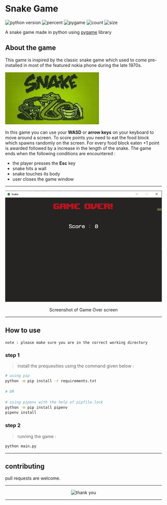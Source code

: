 # Snake Game

![python version](https://img.shields.io/github/pipenv/locked/python-version/omnathmandal/snake-game?color=%23&style=plastic)
![percent](https://img.shields.io/github/languages/top/omnathmandal/snake-game?style=plastic)
![pygame](https://img.shields.io/github/pipenv/locked/dependency-version/omnathmandal/snake-game/pygame?style=plastic)
![count](https://img.shields.io/github/directory-file-count/omnathmandal/snake-game?style=plastic)
![size](https://img.shields.io/github/languages/code-size/omnathmandal/snake-game?style=plastic)


A snake game made in python using [pygame](https://www.pygame.org/news) library

## About the game

This game is inspired by the classic snake game which used to come pre-installed in most of the featured nokia phone during the late 1970s.

<img src="./assets/snake.jpeg" alt="snake game original logo">

In this game you can use your **WASD** or **arrow keys** on your keyboard to move around a screen. To score points you need to eat the food block which spawns randomly on the screen. For every food block eaten +1 point is awarded followed by a increase in the length of the snake. The game ends when the following conditions are encountered : 
- the player presses the **Esc** key 
- snake hits a wall 
- snake touches its body 
- user closes the game window

---

<div align = "center">
<img src="./assets/screenshot.png" alt="screenshot">


Screenshot of Game Over screen
</div>

___

## How to use

`note : please make sure you are in the correct working directory`

### step 1

>install the prequesities
using the command given below :

```bash
# using pip
python -m pip install -r requirements.txt

# OR

# using pipenv with the help of pipfile.lock
python -m pip install pipenv
pipenv install
```

### step 2

>running the game :

```bash
python main.py
```

___

## contributing

pull requests are welcome.

---
<div class="myDiv" align ="center">

<img src="https://media.giphy.com/media/uUlz4hzm20jFUMxnBi/giphy.gif" alt ="thank you">

</div>

---
